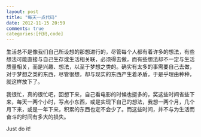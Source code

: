 ```yaml
---
layout: post
title: "每天一点代码"
date: 2012-11-15 20:59
comments: true
categories:[代码,code]
---
```

生活总不是像我们自己所设想的那想进行的，尽管每个人都有着许多的想法，有些想法可能直接与自己生存或生活相关联，必须得去做，而有些想法却不一定与生活质量相关，而是兴趣、想法，以至于梦想之类的。确实有太多的事需要自己去做，对于梦想之类的东西，尽管很想，却与现实的东西产生着矛盾，于是乎理由种种，就这样放下了。

我很忙，真的很忙吧，回想下来，自己看电影的时候也挺多的，奖这些时间省些下来，每天一两个小时，写点小东西，或是实现下自己的想法，我想一两个月，几个月下来，或是一年下来，积累的东西也定不会少了。而这些时间，并不与为生活而奋斗的时间有多大的损失。

Just do it!